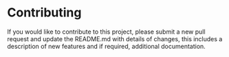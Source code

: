 # Contributing

If you would like to contribute to this project, please submit a new pull request and update the README.md with details of changes, this includes 
a description of new features and if required, additional documentation.
